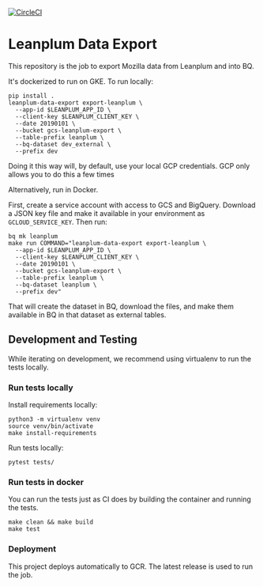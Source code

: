 [![CircleCI](https://circleci.com/gh/mozilla/leanplum-data-export.svg?style=svg)](https://circleci.com/gh/mozilla/leanplum-data-export)

# Leanplum Data Export
This repository is the job to export Mozilla data from Leanplum and into BQ.

It's dockerized to run on GKE. To run locally:

```
pip install .
leanplum-data-export export-leanplum \
  --app-id $LEANPLUM_APP_ID \
  --client-key $LEANPLUM_CLIENT_KEY \
  --date 20190101 \
  --bucket gcs-leanplum-export \
  --table-prefix leanplum \
  --bq-dataset dev_external \
  --prefix dev
```

Doing it this way will, by default, use your local GCP credentials.
GCP only allows you to do this a few times

Alternatively, run in Docker.

First, create a service account with access to GCS and BigQuery.
Download a JSON key file and make it available in your
environment as `GCLOUD_SERVICE_KEY`. Then run:

```
bq mk leanplum
make run COMMAND="leanplum-data-export export-leanplum \
  --app-id $LEANPLUM_APP_ID \
  --client-key $LEANPLUM_CLIENT_KEY \
  --date 20190101 \
  --bucket gcs-leanplum-export \
  --table-prefix leanplum \
  --bq-dataset leanplum \
  --prefix dev"
```

That will create the dataset in BQ, download the files, and make
them available in BQ in that dataset as external tables.

## Development and Testing

While iterating on development, we recommend using virtualenv
to run the tests locally.

### Run tests locally

Install requirements locally:
```
python3 -m virtualenv venv
source venv/bin/activate
make install-requirements
```

Run tests locally:
```
pytest tests/
```

### Run tests in docker

You can run the tests just as CI does by building the container
and running the tests.

```
make clean && make build
make test
```

### Deployment

This project deploys automatically to GCR. The latest release is used to run the job.
